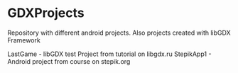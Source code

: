 # GDXProjects
Repository with different android projects. Also projects created with libGDX Framework

LastGame - libGDX test Project from tutorial on libgdx.ru 
StepikApp1 - Android project from course on stepik.org
